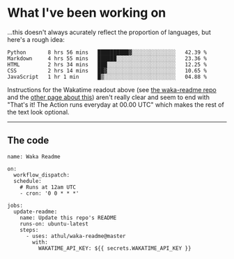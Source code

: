 # What I've been working on

…this doesn't always acurately reflect the proportion of languages, but here's a rough idea:

<!--START_SECTION:waka-->
```text
Python       8 hrs 56 mins   ██████████▓░░░░░░░░░░░░░░   42.39 % 
Markdown     4 hrs 55 mins   ██████░░░░░░░░░░░░░░░░░░░   23.36 % 
HTML         2 hrs 34 mins   ███░░░░░░░░░░░░░░░░░░░░░░   12.25 % 
CSS          2 hrs 14 mins   ██▓░░░░░░░░░░░░░░░░░░░░░░   10.65 % 
JavaScript   1 hr 1 min      █▒░░░░░░░░░░░░░░░░░░░░░░░   04.88 % 
```
<!--END_SECTION:waka-->

Instructions for the Wakatime readout above (see [the waka-readme repo](https://github.com/athul/waka-readme) and the [other page about this](https://github.com/marketplace/actions/waka-readme)) aren't really clear and seem to end with "That's it! The Action runs everyday at 00.00 UTC" which makes the rest of the text look optional.

---

## The code

```
name: Waka Readme

on:
  workflow_dispatch:
  schedule:
    # Runs at 12am UTC
    - cron: '0 0 * * *'

jobs:
  update-readme:
    name: Update this repo's README
    runs-on: ubuntu-latest
    steps:
      - uses: athul/waka-readme@master
        with:
          WAKATIME_API_KEY: ${{ secrets.WAKATIME_API_KEY }}
```
